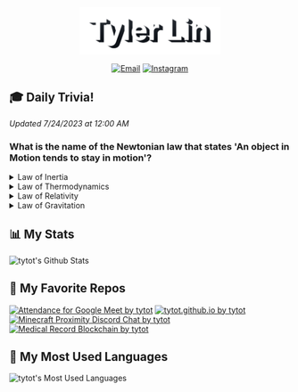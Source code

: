 <div align="center">
<a href="https://tylerl.in"><img alt="Website" title="Website" src="https://raw.githubusercontent.com/tytot/tytot/master/me.png" alt="Tyler Lin" width="50%" height="50%" /></a>
</div>
<p align="center">
<a href="mailto:tyler@tylerl.in"><img alt="Email" title="Email" height="40" width="40" src="https://camo.githubusercontent.com/df5a487e714dcdebdb4b5473a4ebc3a19fed6e15/68747470733a2f2f6564656e742e6769746875622e696f2f537570657254696e7949636f6e732f696d616765732f7376672f6d61696c2e737667" /></a>
<a href="https://www.instagram.com/t.1in/"><img alt="Instagram" title="Instagram" height="40" width="40" src="https://camo.githubusercontent.com/68ff38b86f01b428567dcc406116e23728245f4e/68747470733a2f2f6564656e742e6769746875622e696f2f537570657254696e7949636f6e732f696d616765732f7376672f696e7374616772616d2e737667" /></a>
</p>

## :mortar_board: Daily Trivia!
*Updated 7/24/2023 at 12:00 AM*
### What is the name of the Newtonian law that states 'An object in Motion tends to stay in motion'?
<details>
<summary>
Law of Inertia    
</summary>

:heavy_check_mark: *Correct!*
</details>
<details>
<summary>
Law of Thermodynamics  
</summary>

:x: *Wrong...*
</details>
<details>
<summary>
Law of Relativity   
</summary>

:x: *Wrong...*
</details>
<details>
<summary>
Law of Gravitation  
</summary>

:x: *Wrong...*
</details>

## :bar_chart: My Stats

![tytot's Github Stats](https://github-readme-stats.vercel.app/api?username=tytot&hide=stars&hide_title=true&show_icons=true&count_private=true&title_color=e31837&icon_color=e31837&text_color=c4ced4&bg_color=002b5c)

## :gem: My Favorite Repos

[![Attendance for Google Meet by tytot](https://github-readme-stats.vercel.app/api/pin/?username=tytot&repo=attendance-for-google-meet&title_color=ffb81c&text_color=ffffff&icon_color=ffb81c&bg_color=6f263d)](https://github.com/tytot/attendance-for-google-meet)
[![tytot.github.io by tytot](https://github-readme-stats.vercel.app/api/pin/?username=tytot&repo=tytot.github.io&title_color=ff3c00&text_color=ffffff&icon_color=ff3c00&bg_color=311d00)](https://github.com/tytot/tytot.github.io)
[![Minecraft Proximity Discord Chat by tytot](https://github-readme-stats.vercel.app/api/pin/?username=tytot&repo=minecraft-proximity-discord-chat&title_color=7289da&text_color=ffffff&icon_color=7289da&bg_color=2c2f33)](https://github.com/tytot/minecraft-proximity-discord-chat)
[![Medical Record Blockchain by tytot](https://github-readme-stats.vercel.app/api/pin/?username=tytot&repo=medical-record-blockchain&title_color=96bb7c&text_color=ffffff&icon_color=96bb7c&bg_color=184d47)](https://github.com/tytot/medical-record-blockchain)

## :scroll: My Most Used Languages

![tytot's Most Used Languages](https://github-readme-stats.vercel.app/api/top-langs/?username=tytot&hide_title=true&layout=compact&text_color=ffffff&bg_color=241773)